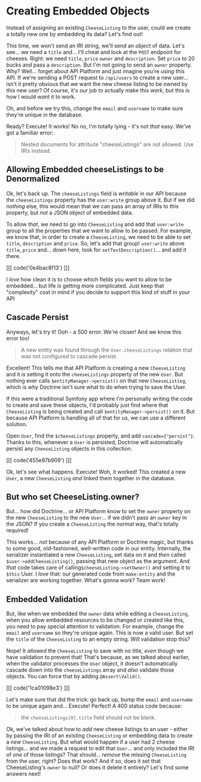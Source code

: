 # Creating Embedded Objects

Instead of assigning an existing `CheeseListing` to the user, could we create a
totally new one by embedding its data? Let's find out!

This time, we won't send an IRI string, we'll send an *object* of data. Let's
see... we need a `title` and... I'll cheat and look at the `POST` endpoint for
cheeses. Right: we need `title`, `price` `owner` and `description`. Set `price`
to 20 bucks and pass a `description`. But I'm not going to send an `owner` property.
Why? Well... forget about API Platform and just imagine you're *using* this API.
If we're sending a POST request to `/api/users` to create a new user... isn't it
pretty obvious that we want the new cheese listing to be owned by *this* new user?
Of course, it's our job to actually make this *work*, but this *is* how I would
*want* it to work.

Oh, and before we try this, change the `email` and `username` to make sure they're
unique in the database.

Ready? Execute! It works! No no, I'm totally lying - it's not *that* easy. We've
got a familiar error:

> Nested documents for attribute "cheeseListings" are not allowed. Use IRIs instead.

## Allowing Embedded cheeseListings to be Denormalized

Ok, let's back up. The `cheeseListings` field is *writable* in our API because
the `cheeseListings` property has the `user:write` group above it. But if we
did *nothing* else, this would mean that we can pass an array of IRIs to this
property, but *not* a JSON object of embedded data.

To allow *that*, we need to go into `CheeseListing` and add that `user:write` group
to all the properties that we want to allow to be passed. For example, we know
that, in order to create a `CheeseListing`, we need to be able to set `title`,
`description` and `price`. So, let's add that group! `user:write` above `title`,
`price` and... down here, look for `setTextDescription()`... and add it there.

[[[ code('0e4bac8f13') ]]]    

I *love* how clean it is to choose which fields you want to allow to be embedded...
but life *is* getting more complicated. Just keep that "complexity" cost in mind
if you decide to support this kind of stuff in your API

## Cascade Persist

Anyways, let's try it! Ooh - a 500 error. We're closer! And we know this error too!

> A new entity was found through the `User.cheeseListings` relation that was
> not configured to cascade persist.

Excellent! This tells me that API Platform *is* creating a new `CheeseListing`
and it *is* setting it onto the `cheeseListings` property of the new `User`. But
nothing ever calls `$entityManager->persist()` on that new `CheeseListing`, which
is why Doctrine isn't sure what to do when trying to save the User.

If this were a traditional Symfony app where I'm personally writing the code to
create and save these objects, I'd probably just find where that `CheeseListing`
is being created and call `$entityManager->persist()` on it. But because API
Platform is handling all of that for us, we can use a different solution.

Open `User`, find the `$cheeseListings` property, and add `cascade={"persist"}`.
Thanks to this, whenever a `User` is persisted, Doctrine will automatically
persist any `CheeseListing` objects in this collection.

[[[ code('455e97b909') ]]]

Ok, let's see what happens. Execute! Woh, it worked! This created a new `User`,
a new `CheeseListing` *and* linked them together in the database.

## But who set CheeseListing.owner?

But... how did Doctrine... or API Platform know to set the `owner` property on
the new `CheeseListing` to the new `User`... if we didn't pass an `owner` key in
the JSON? If you create a `CheeseListing` the *normal* way, that's totally required!

This works... *not* because of any API Platform or Doctrine magic, but thanks
to some good, old-fashioned, well-written code in our entity. Internally, the
serializer instantiated a new `CheeseListing`, set data on it and *then* called
`$user->addCheeseListing()`, passing that new object as the argument. And *that*
code takes care of calling`$cheeseListing->setOwner()` and setting it to `$this`
User. I *love* that: our generated code from `make:entity` and the serializer
are working together. What's gonna work? Team work!

## Embedded Validation

But, like when we embedded the `owner` data while editing a `CheeseListing`, when
you allow embedded resources to be changed or created like this, you need to pay
special attention to validation. For example, change the `email` and `username`
so they're unique again. This is now a valid user. But set the `title` of the
`CheeseListing` to an empty string. Will validation stop this?

Nope! It *allowed* the `CheeseListing` to save with no title, *even* though we
have validation to prevent that! That's because, as we talked about earlier,
when the validator processes the `User` object, it doesn't automatically cascade
down into the `cheeseListings` array and *also* validate those objects. You can
force that by adding `@Assert\Valid()`.

[[[ code('1ca01098e3') ]]]

Let's make sure that did the trick: go back up, bump the `email` and `username`
to be unique again and... Execute! Perfect! A 400 status code because:

> the `cheeseListings[0].title` field should not be blank.

Ok, we've talked about how to *add* new cheese listings to an user - either by
passing the IRI of an existing `CheeseListing` or embedding data to create a *new*
`CheeseListing`. But what would happen if a user had 2 cheese listings... and we
made a request to edit that `User`... and only included the IRI of *one* of those
listings? That should... *remove* the missing `CheeseListing` from the user, right?
Does that work? And if so, does it set that CheeseListing's `owner` to null? Or
does it delete it entirely? Let's find some answers next!
